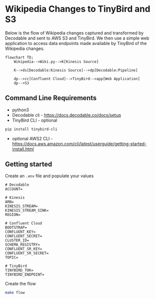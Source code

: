 # Wikipedia Changes to TinyBird and S3

Below is the flow of Wikipedia changes captured and transformed by Decodable and sent to AWS S3 and TinyBird. We then use a simple web application to access data endpoints made available by TinyBird of the Wikipedia changes.

```mermaid
flowchart TD;
    Wikipedia-->Wiki.py-->K[Kinesis Source]

    K-->ds[Decodable:Kinesis Source]-->dp[Decodable:Pipeline]

    dp-->cc[Confluent Cloud]-->TinyBird-->app[Web Application]
    dp-->S3
```

## Command Line Requirements

- python3
- Decodable cli - https://docs.decodable.co/docs/setup
- TinyBird CLI - optional
```bash
pip install tinybird-cli
```
- optional AWS2 CLI -  https://docs.aws.amazon.com/cli/latest/userguide/getting-started-install.html


## Getting started

Create an `.env` file and populate your values

```properties
# Decodable
ACCOUNT=

# Kinesis
ARN=
KINESIS_STREAM=
KINESIS_STREAM_SINK=
REGION=

# Confluent Cloud
BOOTSTRAP=
CONFLUENT_KEY=
CONFLUENT_SECRET=
CLUSTER_ID=
SCHEMA_REGISTRY=
CONFLUENT_SR_KEY=
CONFLUENT_SR_SECRET=
TOPIC=

# TinyBird
TINYBIRD_TOK=
TINYBIRD_ENDPOINT=

```

Create the flow
```bash
make flow
```

